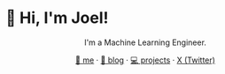 # 👋 Hi, I'm Joel!
<p align="center">
I'm a Machine Learning Engineer.
</p>

<p align="center">
  <a href="https://akinsanya.vercel.app/">👤 me</a> ·
  <a href="https://akinsanya.vercel.app/articles">📝 blog</a> ·
  <a href="https://akinsanya.vercel.app/projects">💻 projects</a> ·
  <a href="https://x.com/Akinsanya__Joel"> X (Twitter)</a>
</p>
